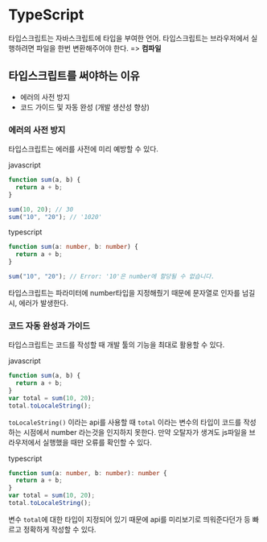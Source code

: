 # TypeScript

타입스크립트는 자바스크립트에 타입을 부여한 언어.
타입스크립트는 브라우저에서 실행하려면 파일을 한번 변환해주어야 한다. => **컴파일**

## 타입스크립트를 써야하는 이유

- 에러의 사전 방지
- 코드 가이드 및 자동 완성 (개발 생산성 향상)

### 에러의 사전 방지

타입스크립트는 에러를 사전에 미리 예방할 수 있다.

javascript

```js
function sum(a, b) {
  return a + b;
}

sum(10, 20); // 30
sum("10", "20"); // '1020'
```

typescript

```ts
function sum(a: number, b: number) {
  return a + b;
}

sum("10", "20"); // Error: '10'은 number에 할당될 수 없습니다.
```

타입스크립트는 파라미터에 number타입을 지정해줬기 때문에 문자열로 인자를 넘길시, 에러가 발생한다.

### 코드 자동 완성과 가이드

타입스크립트는 코드를 작성할 때 개발 툴의 기능을 최대로 활용할 수 있다.

javascript

```js
function sum(a, b) {
  return a + b;
}
var total = sum(10, 20);
total.toLocaleString();
```

`toLocaleString()` 이라는 api를 사용할 때 `total` 이라는 변수의 타입이 코드를 작성하는 시점에서 number 라는것을 인지하지 못한다. 만약 오탈자가 생겨도 js파일을 브라우저에서 실행했을 때만 오류를 확인할 수 있다.

typescript

```ts
function sum(a: number, b: number): number {
  return a + b;
}
var total = sum(10, 20);
total.toLocaleString();
```

변수 `total`에 대한 타입이 지정되어 있기 때문에 api를 미리보기로 띄워준다던가 등 빠르고 정확하게 작성할 수 있다.
